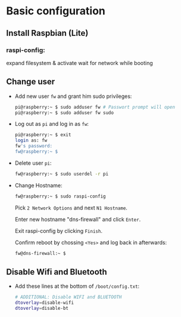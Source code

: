 # Basic configuration
## Install Raspbian (Lite) 
### raspi-config:
expand filesystem &
activate wait for network while booting
## Change user
- Add new user `fw` and grant him sudo privileges:
  ```bash
  pi@raspberry:~ $ sudo adduser fw # Passwort prompt will open
  pi@raspberry:~ $ sudo adduser fw sudo
  ```
- Log out as `pi` and log in as `fw`:
  ```bash
  pi@raspberry:~ $ exit
  login as: fw
  fw's password:
  fw@raspberry:~ $ 
  ```
- Delete user `pi`:
  ```bash
  fw@raspberry:~ $ sudo userdel -r pi
  ```
- Change Hostname:
  ```bash
  fw@raspberry:~ $ sudo raspi-config
  ```
  Pick `2 Network Options` and next `N1 Hostname`.
  
  Enter new hostname "dns-firewall" and click `Enter`.
  
  Exit raspi-config by clicking `Finish`.
  
  Confirm reboot by chossing `<Yes>` and log back in afterwards:
  ```bash
  fw@dns-firewall:~ $ 
  ```

## Disable Wifi and Bluetooth
- Add these lines at the bottom of `/boot/config.txt`:
  ```bash
  # ADDITIONAL: Disable WIFI and BLUETOOTH
  dtoverlay=disable-wifi
  dtoverlay=disable-bt
  ```
